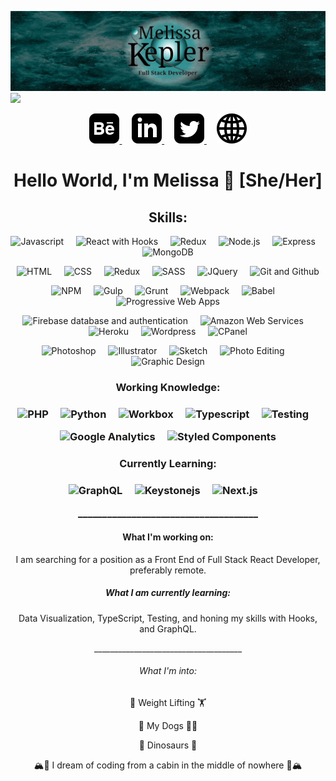 ![](melissakepler.jpg)
![](https://komarev.com/ghpvc/?username=Missarachnid&color=007977&style=plastic)

<p align="center">
  <a href="https://www.behance.net/mmkepler" rel="noopener" target="_blank">
    <img src="iconmonstr-behance-3.svg" alt="Behance icon"/>
  </a>
   &nbsp;&nbsp;&nbsp;
  <a href="https://www.linkedin.com/in/mmkepler/" rel="noopener" target="_blank">
    <img src="iconmonstr-linkedin-3.svg" alt="LinkedIn icon"/>
  </a>
   &nbsp;&nbsp;&nbsp;
  <a href="https://twitter.com/missarachnid" rel="noopener" target="_blank">
    <img src="iconmonstr-twitter-3.svg" alt="Twitter icon"/>
  </a>
   &nbsp;&nbsp;&nbsp;
  <a href="https://mmkepler.com/" rel="noopener" target="_blank">
    <img src="iconmonstr-globe-3.svg" alt="A website icon"/>
  </a>
</p>
  
<h1 align="center">Hello World, I'm Melissa 👋 [She/Her]</h1>

<h2 align="center">Skills:</h2>
<p align="center">
  <img src="https://img.shields.io/static/v1?label=%20&message=JavaScript&color=009799" alt="Javascript" />
  &nbsp;&nbsp;&nbsp;
  <img src="https://img.shields.io/static/v1?label=%20&message=React/Hooks&color=009799" alt="React with Hooks" />
  &nbsp;&nbsp;&nbsp;
  <img src="https://img.shields.io/static/v1?label=%20&message=Redux&color=009799" alt="Redux" />
  &nbsp;&nbsp;&nbsp;
  <img src="https://img.shields.io/static/v1?label=%20&message=Node.js&color=009799" alt="Node.js" />
  &nbsp;&nbsp;&nbsp;
  <img src="https://img.shields.io/static/v1?label=%20&message=Express&color=009799" alt="Express" />
  &nbsp;&nbsp;&nbsp;
  <img src="https://img.shields.io/static/v1?label=%20&message=MongoDB&color=009799" alt="MongoDB" />
</p>

<p align="center">
  <img src="https://img.shields.io/static/v1?label=%20&message=HTML&color=009799" alt="HTML" />
  &nbsp;&nbsp;&nbsp;
  <img src="https://img.shields.io/static/v1?label=%20&message=CSS&color=009799" alt="CSS" />
  &nbsp;&nbsp;&nbsp;
  <img src="https://img.shields.io/static/v1?label=%20&message=Bootstrap%203/4&color=009799" alt="Redux" />
  &nbsp;&nbsp;&nbsp;
  <img src="https://img.shields.io/static/v1?label=%20&message=SASS&color=009799" alt="SASS" />
  &nbsp;&nbsp;&nbsp;
  <img src="https://img.shields.io/static/v1?label=%20&message=JQuery&color=009799" alt="JQuery" />
  &nbsp;&nbsp;&nbsp;
  <img src="https://img.shields.io/static/v1?label=%20&message=Git/GitHub&color=009799" alt="Git and Github" />
</p>

<p align="center">
  <img src="https://img.shields.io/static/v1?label=%20&message=NPM&color=009799" alt="NPM" />
  &nbsp;&nbsp;&nbsp;
  <img src="https://img.shields.io/static/v1?label=%20&message=Gulp&color=009799" alt="Gulp" />
  &nbsp;&nbsp;&nbsp;
  <img src="https://img.shields.io/static/v1?label=%20&message=Grunt&color=009799" alt="Grunt" />
  &nbsp;&nbsp;&nbsp;
  <img src="https://img.shields.io/static/v1?label=%20&message=Webpack&color=009799" alt="Webpack" />
  &nbsp;&nbsp;&nbsp;
  <img src="https://img.shields.io/static/v1?label=%20&message=Babel&color=009799" alt="Babel" />
  &nbsp;&nbsp;&nbsp;
  <img src="https://img.shields.io/static/v1?label=%20&message=Progessive%20Web%20Apps&color=009799" alt="Progressive Web Apps" />
</p>

<p align="center">
  <img src="https://img.shields.io/static/v1?label=%20&message=Firebase%20DB%20%26%20Auth&color=009799" alt="Firebase database and authentication" />
  &nbsp;&nbsp;&nbsp;
  <img src="https://img.shields.io/static/v1?label=%20&message=AWS&color=009799" alt="Amazon Web Services" />
  &nbsp;&nbsp;&nbsp;
  <img src="https://img.shields.io/static/v1?label=%20&message=Heroku&color=009799" alt="Heroku" />
  &nbsp;&nbsp;&nbsp;
  <img src="https://img.shields.io/static/v1?label=%20&message=Wordpress&color=009799" alt="Wordpress" />
  &nbsp;&nbsp;&nbsp;
  <img src="https://img.shields.io/static/v1?label=%20&message=CPanel&color=009799" alt="CPanel" />
</p>

<p align="center">
  <img src="https://img.shields.io/static/v1?label=%20&message=Photoshop&color=009799" alt="Photoshop" />
  &nbsp;&nbsp;&nbsp;
  <img src="https://img.shields.io/static/v1?label=%20&message=Illustrator&color=009799" alt="Illustrator" />
  &nbsp;&nbsp;&nbsp;
  <img src="https://img.shields.io/static/v1?label=%20&message=Sketch&color=009799" alt="Sketch" />
  &nbsp;&nbsp;&nbsp;
  <img src="https://img.shields.io/static/v1?label=%20&message=Photo%20Editing&color=009799" alt="Photo Editing" />
  &nbsp;&nbsp;&nbsp;
  <img src="https://img.shields.io/static/v1?label=%20&message=Graphic%20Design&color=009799" alt="Graphic Design" />
</p>

<h3 align="center">Working Knowledge:<h3>
  
<p align="center">
  <img src="https://img.shields.io/static/v1?label=%20&message=PHP&color=009799" alt="PHP" />
  &nbsp;&nbsp;&nbsp;
  <img src="https://img.shields.io/static/v1?label=%20&message=Python&color=009799" alt="Python" />
  &nbsp;&nbsp;&nbsp;
  <img src="https://img.shields.io/static/v1?label=%20&message=Workbox&color=009799" alt="Workbox" />
  &nbsp;&nbsp;&nbsp;
  <img src="https://img.shields.io/static/v1?label=%20&message=TypeScript&color=009799" alt="Typescript" />
  &nbsp;&nbsp;&nbsp;
  <img src="https://img.shields.io/static/v1?label=%20&message=Testing&color=009799" alt="Testing" />
  &nbsp;&nbsp;&nbsp;
</p>

<p align="center">
  <img src="https://img.shields.io/static/v1?label=%20&message=Google%20Analytics&color=009799" alt="Google Analytics" />
  &nbsp;&nbsp;&nbsp;
  <img src="https://img.shields.io/static/v1?label=%20&message=Styled%20Components&color=009799" alt="Styled Components" />
</p>

<h3 align="center">Currently Learning:<h3>
  
<p align="center">
  <img src="https://img.shields.io/static/v1?label=%20&message=GraphQL&color=009799" alt="GraphQL" />
  &nbsp;&nbsp;&nbsp;
  <img src="https://img.shields.io/static/v1?label=%20&message=KeystoneJs&color=009799" alt="Keystonejs" />
  &nbsp;&nbsp;&nbsp;
  <img src="https://img.shields.io/static/v1?label=%20&message=Next.js&color=009799" alt="Next.js" />
  &nbsp;&nbsp;&nbsp;
</p>

<p align="center">_____________________________________</p>

<h4 align="center">What I'm working on:</h4>

<p align="center">I am searching for a position as a Front End of Full Stack React Developer, preferably remote.</p>

<h5 align="center">What I am currently learning:</h5>

<p align="center">Data Visualization, TypeScript, Testing, and honing my skills with Hooks, and GraphQL.</p>

<p align="center">_____________________________________</p>

<h6 align="center">What I'm into:</h6>
<p align="center">
  <p align="center">💪 Weight Lifting 🏋️</p>
  <p align="center">🐾 My Dogs 🐕‍🦺</p>
  <p align="center">🦖 Dinosaurs 🦕</p>
  <p align="center">🏔️🌲 I dream of coding from a cabin in the middle of nowhere 🌲🏔️</p>
</p>

<!--
[![Top Langs](https://github-readme-stats.vercel.app/api/top-langs/?username=Missarachnid&layout=compact)](https://github.com/Missarachnid/github-readme-stats)

**Missarachnid/Missarachnid** is a ✨ _special_ ✨ repository because its `README.md` (this file) appears on your GitHub profile.


Here are some ideas to get you started:

- 🔭 I’m currently working on ...
- 🌱 I’m currently learning ...
- 👯 I’m looking to collaborate on ...
- 🤔 I’m looking for help with ...
- 💬 Ask me about ...
- 📫 How to reach me: ...
- 😄 Pronouns: ...
- ⚡ Fun fact: ...
-->
